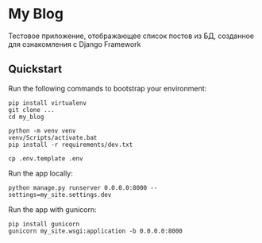 # My Blog

Тестовое приложение, отображающее список постов из БД, созданное для ознакомления с Django Framework

## Quickstart

Run the following commands to bootstrap your environment:
    
    pip install virtualenv
    git clone ...
    cd my_blog

    python -m venv venv
    venv/Scripts/activate.bat
    pip install -r requirements/dev.txt

    cp .env.template .env

Run the app locally:

    python manage.py runserver 0.0.0.0:8000 --settings=my_site.settings.dev

Run the app with gunicorn:

    pip install gunicorn
    gunicorn my_site.wsgi:application -b 0.0.0.0:8000
    